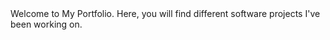 <!DOCTYPE html> 
<html>  
   <head> 
      <meta charset = "utf-8"> 
      <title>My Portfolio</title> 
   </head> 
  
   <body>
   Welcome to My Portfolio. Here, you will find different software projects I've been working on. 
   </body> 
</html> 
